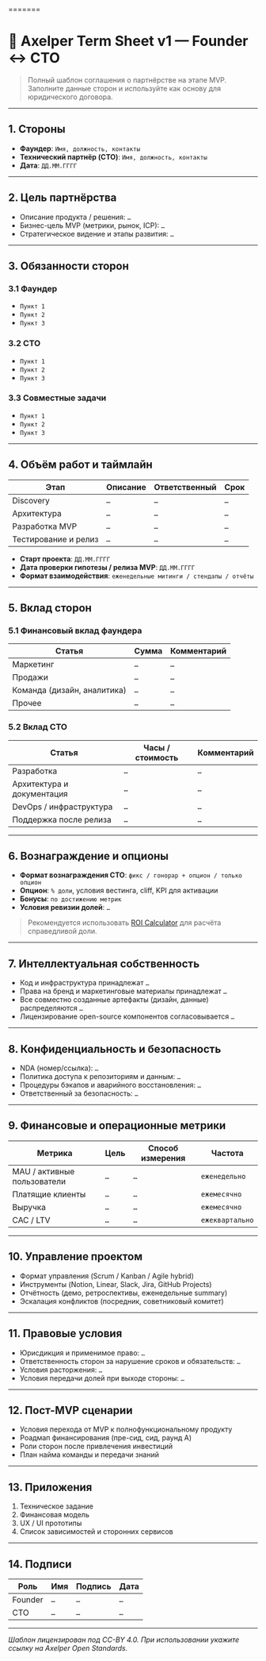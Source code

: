 <!-- TODO: Insert the approved full Term Sheet template content here without modifications once provided. -->
=======
# 📄 Axelper Term Sheet v1 — Founder ↔ CTO

> Полный шаблон соглашения о партнёрстве на этапе MVP. Заполните данные сторон и используйте как основу для юридического договора.

---

## 1. Стороны
- **Фаундер**: `Имя, должность, контакты`
- **Технический партнёр (CTO)**: `Имя, должность, контакты`
- **Дата**: `ДД.ММ.ГГГГ`

---

## 2. Цель партнёрства
- Описание продукта / решения: `…`
- Бизнес-цель MVP (метрики, рынок, ICP): `…`
- Стратегическое видение и этапы развития: `…`

---

## 3. Обязанности сторон
### 3.1 Фаундер
- `Пункт 1`
- `Пункт 2`
- `Пункт 3`

### 3.2 CTO
- `Пункт 1`
- `Пункт 2`
- `Пункт 3`

### 3.3 Совместные задачи
- `Пункт 1`
- `Пункт 2`
- `Пункт 3`

---

## 4. Объём работ и таймлайн
| Этап | Описание | Ответственный | Срок |
|------|----------|---------------|------|
| Discovery | `…` | `…` | `…` |
| Архитектура | `…` | `…` | `…` |
| Разработка MVP | `…` | `…` | `…` |
| Тестирование и релиз | `…` | `…` | `…` |

- **Старт проекта**: `ДД.ММ.ГГГГ`
- **Дата проверки гипотезы / релиза MVP**: `ДД.ММ.ГГГГ`
- **Формат взаимодействия**: `еженедельные митинги / стендапы / отчёты`

---

## 5. Вклад сторон
### 5.1 Финансовый вклад фаундера
| Статья | Сумма | Комментарий |
|--------|-------|-------------|
| Маркетинг | `…` | `…` |
| Продажи | `…` | `…` |
| Команда (дизайн, аналитика) | `…` | `…` |
| Прочее | `…` | `…` |

### 5.2 Вклад CTO
| Статья | Часы / стоимость | Комментарий |
|--------|------------------|-------------|
| Разработка | `…` | `…` |
| Архитектура и документация | `…` | `…` |
| DevOps / инфраструктура | `…` | `…` |
| Поддержка после релиза | `…` | `…` |

---

## 6. Вознаграждение и опционы
- **Формат вознаграждения CTO**: `фикс / гонорар + опцион / только опцион`
- **Опцион**: `% доли`, условия вестинга, cliff, KPI для активации
- **Бонусы**: `по достижению метрик`
- **Условия ревизии долей**: `…`

> Рекомендуется использовать [ROI Calculator](../../drafts/roi_calculator_guide.md) для расчёта справедливой доли.

---

## 7. Интеллектуальная собственность
- Код и инфраструктура принадлежат `…`
- Права на бренд и маркетинговые материалы принадлежат `…`
- Все совместно созданные артефакты (дизайн, данные) распределяются `…`
- Лицензирование open-source компонентов согласовывается `…`

---

## 8. Конфиденциальность и безопасность
- NDA (номер/ссылка): `…`
- Политика доступа к репозиториям и данным: `…`
- Процедуры бэкапов и аварийного восстановления: `…`
- Ответственный за безопасность: `…`

---

## 9. Финансовые и операционные метрики
| Метрика | Цель | Способ измерения | Частота |
|---------|------|------------------|---------|
| MAU / активные пользователи | `…` | `…` | `еженедельно` |
| Платящие клиенты | `…` | `…` | `ежемесячно` |
| Выручка | `…` | `…` | `ежемесячно` |
| CAC / LTV | `…` | `…` | `ежеквартально` |

---

## 10. Управление проектом
- Формат управления (Scrum / Kanban / Agile hybrid)
- Инструменты (Notion, Linear, Slack, Jira, GitHub Projects)
- Отчётность (демо, ретроспективы, еженедельные summary)
- Эскалация конфликтов (посредник, советниковый комитет)

---

## 11. Правовые условия
- Юрисдикция и применимое право: `…`
- Ответственность сторон за нарушение сроков и обязательств: `…`
- Условия расторжения: `…`
- Условия передачи долей при выходе стороны: `…`

---

## 12. Пост-MVP сценарии
- Условия перехода от MVP к полнофункциональному продукту
- Роадмап финансирования (пре-сид, сид, раунд A)
- Роли сторон после привлечения инвестиций
- План найма команды и передачи знаний

---

## 13. Приложения
1. Техническое задание
2. Финансовая модель
3. UX / UI прототипы
4. Список зависимостей и сторонних сервисов

---

## 14. Подписи
| Роль | Имя | Подпись | Дата |
|------|-----|---------|------|
| Founder | `…` | `…` | `…` |
| CTO | `…` | `…` | `…` |

---

_Шаблон лицензирован под CC-BY 4.0. При использовании укажите ссылку на Axelper Open Standards._
